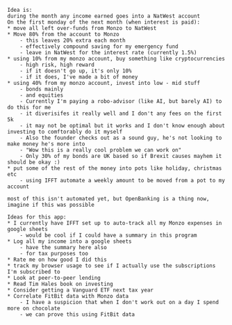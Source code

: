 
    Idea is:
    during the month any income earned goes into a NatWest account
    On the first monday of the next month (when interest is paid):
    * move all left over-funds from Monzo to NatWest
    * Move 80% from the account to Monzo
        - this leaves 20% extra each month
        - effectively compound saving for my emergency fund
        - leave in NatWest for the interest rate (currently 1.5%)
    * using 10% from my monzo account, buy something like cryptocurrencies
        - high risk, high reward
        - if it doesn't go up, it's only 10%
        - if it does, I've made a bit of money
    * using 40% from my monzo account, invest into low - mid stuff
        - bonds mainly
        - and equities
        - Currently I'm paying a robo-advisor (like AI, but barely AI) to do this for me
        - it diverisifes it really well and I don't any fees on the first 5k
        - it may not be optimal but it works and I don't know enough about investing to comftorably do it myself
        - Also the founder checks out as a sound guy, he's not looking to make money he's more into
        - "Wow this is a really cool problem we can work on"
        - Only 30% of my bonds are UK based so if Brexit causes mayhem it should be okay :)
    * put some of the rest of the money into pots like holiday, christmas etc
        - using IFFT automate a weekly amount to be moved from a pot to my account

    most of this isn't automated yet, but OpenBanking is a thing now, imagine if this was possible
    
    Ideas for this app:
    * I currently have IFFT set up to auto-track all my Monzo expenses in google sheets
        - would be cool if I could have a summary in this program
    * Log all my income into a google sheets
        - have the summary here also
        - for tax purposes too
    * Rate me on how good I did this 
    * track my browser usage to see if I actually use the subscriptions I'm subscribed to
    * Look at peer-to-peer lending
    * Read Tim Hales book on investing
    * Consider getting a Vanguard ETF next tax year
    * Correlate FitBit data with Monzo data
        - I have a suspicion that when I don't work out on a day I spend more on chocolate
        - we can prove this using FitBit data

